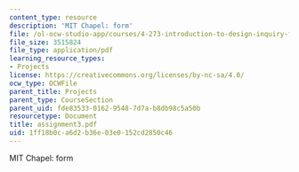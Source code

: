 ```yaml
---
content_type: resource
description: 'MIT Chapel: form'
file: /ol-ocw-studio-app/courses/4-273-introduction-to-design-inquiry-fall-2001/1ff18b0ca6d2b36e03e0152cd2850c46_assignment3.pdf
file_size: 3515824
file_type: application/pdf
learning_resource_types:
- Projects
license: https://creativecommons.org/licenses/by-nc-sa/4.0/
ocw_type: OCWFile
parent_title: Projects
parent_type: CourseSection
parent_uid: fde83533-0162-9548-7d7a-b8db98c5a50b
resourcetype: Document
title: assignment3.pdf
uid: 1ff18b0c-a6d2-b36e-03e0-152cd2850c46
---
```

MIT Chapel: form